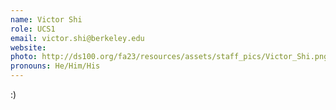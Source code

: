 ```yaml
---
name: Victor Shi
role: UCS1
email: victor.shi@berkeley.edu
website: 
photo: http://ds100.org/fa23/resources/assets/staff_pics/Victor_Shi.png
pronouns: He/Him/His
---
```

:)
